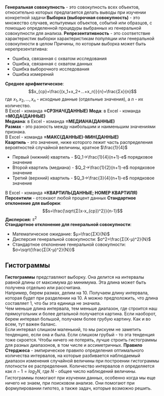 **Генеральная совокупность** - это совокупность всех объектов, относительно которых предлагается делать выводы при изучении конкретной задачи
**Выборка (выборочная совокупность)** - это множество случаев, испытуемых объектов, событий или образцов, с помощью определенной процедуры выбранных из генеральной совокупности для анализа.
**Репрезентативность** - это соответствие характеристик выборки характеристикам популяции или генеральной совокупности в целом
Причины, по которым выборка может быть нерепрезентативна:
- Ошибка, связанная с охватом исследования
- Ошибка, связанная с охватом данных
- Ошибка выборочного исследования
- Ошибка измерений
  
**Среднее арифметическое**:
$$x_{ср}=\frac{(x_1+x_2+...+x_n)}{n}=\frac{Σx}{n}$$
где $x_1, x_2, ..., x_n$ - исходные данные (отдельные значения), а $n$ - их количество.  
В Excel - команда **=СРЗНАЧ(ДАННЫЕ)** 
**Мода**: в Excel - команда **=МОДА(ДАННЫЕ)**  
**Медиана**: в Excel - команда **=МЕДИАНА(ДАННЫЕ)**  
**Размах** - это разность между наибольшим и наименьшим значениями признака.  
В Excel - команда **=МАКС(ДАННЫЕ)-МИН(ДАННЫЕ)**  
**Квартиль** - это значение, ниже которого лежит часть распределения вероятностей случайной величины, кратное $\frac{1}{4}$  
- Первый (нижний) квартиль - $Q_1→\frac{1}{4}(n+1)-е$ порядковое значение
- Второй квартиль (медиана) - $Q_2→\frac{1}{2}(n+1)-е$ порядковое значение
- Третий (верхний) квартиль - $Q_3→\frac{3}{4}(n+1)-е$ порядковое значение
  
В Excel - команда **=КВАРТИЛЬ(ДАННЫЕ; НОМЕР КВАРТИЛЯ)**  
**Персентили** - отсекают любой процент данных
**Стандартное отклонение для выборки**: $$s=\frac{\sqrt{Σ(x-x_{ср})^2}}{n-1}$$
**Дисперсия:** $s^2$  
**Стандартное отклонение для генеральной совокупности**:
- Математическое ожидание: $μ=\frac{ΣX}{N}$
- Дисперсия генеральной совокупности: $σ^2=\frac{Σ(X-μ)^2}{N}$
- Стандартное отклонение генеральной совокупности: $σ=\sqrt{\frac{Σ(X-μ)^2}{N}}$
## Гистограммы
**Гистограммы** представляют выборку. Она делится на интервалы равной длины от максимума до минимума. Эта длина может быть получена отдельно или рассчитана.  
Например, берем размах, делим на 10. Получаем длину интервала, которая будет при разделении на 10. А можно предположить, что длина составляет 1, что бы эта единица не значила.  
Чем меньше длина интервала, тем меньше диапазон, где строится наш прямоугольник и более детальной получается картина. Если наоборот, берем интервал большой, получаем более грубую картину. Как и во всем, тут важен баланс.  
Если интервал слишком маленький, то мы рискуем не заметить тенденцию, если она и была. Если слишком грубый - то эта тенденция тоже скроется. Чтобы ничего не потерять, лучше строить гистограммы для разных диапазонов, в том числе и ассиметричных.
**Правило Стерджеса** - эмпирическое правило определения оптимального количества интервалов, на которые разбивается наблюдаемый диапазон изменения случайной величины при построении гистограммы плотности ее распределения. Количество интервалов $n$ определяется как $n-1=log_2N$, где $N$ - общее число наблюдений величины.  
Гистограммы помогают при изучении данных, особенно когда мы еще ничего не знаем, при поисковом анализе. Они помогают при формулировании гипотез, а также задач, которые возможно решить.